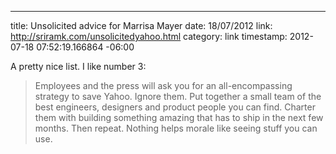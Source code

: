 --- 
title: Unsolicited advice for Marrisa Mayer
date: 18/07/2012
link: http://sriramk.com/unsolicitedyahoo.html
category: link
timestamp: 2012-07-18 07:52:19.166864 -06:00

A pretty nice list. I like number 3:

> Employees and the press will ask you for an all-encompassing strategy to save Yahoo. Ignore them. Put together a small team of the best engineers, designers and product people you can find. Charter them with building something amazing that has to ship in the next few months. Then repeat. Nothing helps morale like seeing stuff you can use.

